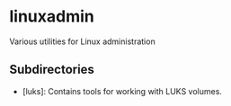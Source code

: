 # linuxadmin
Various utilities for Linux administration

## Subdirectories

- [luks]: Contains tools for working with LUKS volumes.

